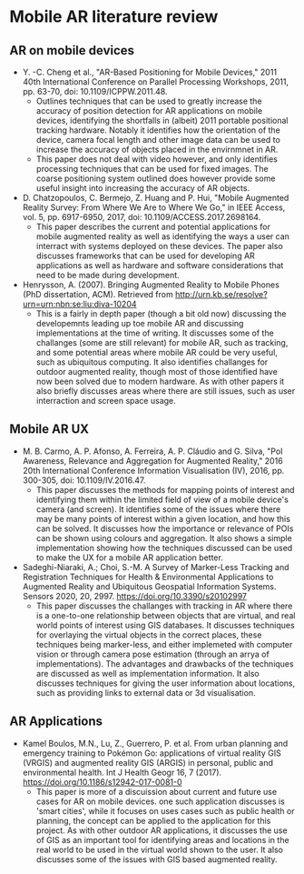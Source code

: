 # Mobile AR literature review

## AR on mobile devices
- Y. -C. Cheng et al., "AR-Based Positioning for Mobile Devices," 2011 40th International Conference on Parallel Processing Workshops, 2011, pp. 63-70, doi: 10.1109/ICPPW.2011.48.
    -  Outlines techniques that can be used to greatly increase the accuracy of position detection for AR applications on mobile devices, identifying the shortfalls in (albeit) 2011 portable positional tracking hardware. Notably it identifies how the orientation of the device, camera focal length and other image data can be used to increase the accuracy of objects placed in the envirnmnet in AR.
    -  This paper does not deal with video however, and only identifies processing techniques that can be used for fixed images. The coarse positioning system outlined does however provide some useful insight into increasing the accuracy of AR objects.
- D. Chatzopoulos, C. Bermejo, Z. Huang and P. Hui, "Mobile Augmented Reality Survey: From Where We Are to Where We Go," in IEEE Access, vol. 5, pp. 6917-6950, 2017, doi: 10.1109/ACCESS.2017.2698164.
    - This paper describes the current and potential applications for mobile augmented reality as well as identifying the ways a user can interract with systems deployed on these devices. The paper also discusses frameworks that can be used for developing AR applications as well as hardware and software considerations that need to be made during development.
- Henrysson, A. (2007). Bringing Augmented Reality to Mobile Phones (PhD dissertation, ACM). Retrieved from http://urn.kb.se/resolve?urn=urn:nbn:se:liu:diva-10204
    - This is a fairly in depth paper (though a bit old now) discussing the developemnts leading up toe mobile AR and discussing implementations at the time of writing. It discusses some of the challanges (some are still relevant) for mobile AR, such as tracking, and some potential areas where mobile AR could be very useful, such as ubiquitous computing. It also identifies challanges for outdoor augmented reality, though most of those identified have now been solved due to modern hardware. As with other papers it also briefly discusses areas where there are still issues, such as user interraction and screen space usage.

## Mobile AR UX
- M. B. Carmo, A. P. Afonso, A. Ferreira, A. P. Cláudio and G. Silva, "PoI Awareness, Relevance and Aggregation for Augmented Reality," 2016 20th International Conference Information Visualisation (IV), 2016, pp. 300-305, doi: 10.1109/IV.2016.47.
    - This paper discusses the methods for mapping points of interest and identifying them within the limited field of view of a mobile device's camera (and screen). It identifies some of the issues where there may be many points of interest within a given location, and how this can be solved. It discusses how the importance or relevance of POIs can be shown using colours and aggregation. It also shows a simple implementation showing how the techniques discussed can be used to make the UX for a mobile AR application better.
- Sadeghi-Niaraki, A.; Choi, S.-M. A Survey of Marker-Less Tracking and Registration Techniques for Health & Environmental Applications to Augmented Reality and Ubiquitous Geospatial Information Systems. Sensors 2020, 20, 2997. https://doi.org/10.3390/s20102997
    - This paper discusses the challanges with tracking in AR where there is a one-to-one relationship between objects that are virtual, and real world points of interest using GIS databases. It discusses techniques for overlaying the virtual objects in the correct places, these techniques being marker-less, and either implemeted with computer vision or through camera pose estimation (through an arrya of implementations). The advantages and drawbacks of the techniques are discussed as well as implementation information. It also discusses techniques for giving the user information about locations, such as providing links to external data or 3d visualisation. 

## AR Applications
- Kamel Boulos, M.N., Lu, Z., Guerrero, P. et al. From urban planning and emergency training to Pokémon Go: applications of virtual reality GIS (VRGIS) and augmented reality GIS (ARGIS) in personal, public and environmental health. Int J Health Geogr 16, 7 (2017). https://doi.org/10.1186/s12942-017-0081-0
    - This paper is more of a discuission about current and future use cases for AR on mobile devices. one such application discusses is 'smart cities', while it focuses on uses cases such as public health or planning, the concept can be applied to the application for this project. As with other outdoor AR applications, it discusses the use of GIS as an important tool for identifying areas and locations in the real world to be used in the virtual world shown to the user. It also discusses some of the issues with GIS based augmented reality.
